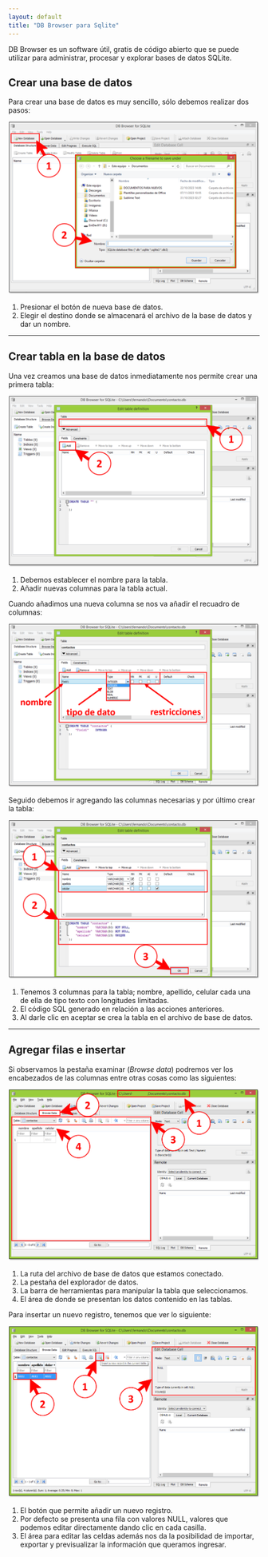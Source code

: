 ```yaml
---
layout: default
title: "DB Browser para Sqlite"
---
```



DB Browser es un software útil, gratis de código abierto que se puede utilizar para administrar, procesar y explorar bases de datos SQLite.


## Crear una base de datos

Para crear una base de datos es muy sencillo, sólo debemos realizar dos pasos:

![img - new database](assets/new-database.png)

1. Presionar el botón de nueva base de datos.
2. Elegir el destino donde se almacenará el archivo de la base de datos y dar un nombre.

---

## Crear tabla en la base de datos

Una vez creamos una base de datos inmediatamente nos permite crear una primera tabla:

![img - new table](assets/new-table.png)

1. Debemos establecer el nombre para la tabla.
2. Añadir nuevas columnas para la tabla actual.

Cuando añadimos una nueva columna se nos va añadir el recuadro de columnas:

![img - columns](assets/columns.png)

Seguido debemos ir agregando las columnas necesarias y por último crear la tabla:

![img - columns](assets/create-table.png)

1. Tenemos 3 columnas para la tabla; nombre, apellido, celular cada una de ella de tipo texto con longitudes limitadas.
2. El código SQL generado en relación a las acciones anteriores.
3. Al darle clic en aceptar se crea la tabla en el archivo de base de datos.

---

## Agregar filas e insertar

Si observamos la pestaña examinar (*Browse data*) podremos ver los encabezados de las columnas entre otras cosas como las siguientes:

![img - browse-dara](assets/browse-data.png)

1. La ruta del archivo de base de datos que estamos conectado.
2. La pestaña del explorador de datos.
3. La barra de herramientas para manipular la tabla que seleccionamos.
4. El área de donde se presentan los datos contenido en las tablas.

Para insertar un nuevo registro, tenemos que ver lo siguiente:

![img - nre record](assets/insert-new-record.png)

1. El botón que permite añadir un nuevo registro.
2. Por defecto se presenta una fila con valores NULL, valores que podemos editar directamente dando clic en cada casilla.
3. El área para editar las celdas además nos da la posibilidad de importar, exportar y previsualizar la información que queramos ingresar.